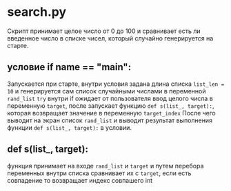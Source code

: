 # search.py

Скрипт принимает целое число от 0 до 100 и сравнивает есть ли введенное число в списке чисел, который случайно генерируется на старте.

## условие if __name__ == "__main__":

Запускается при старте, внутри условия задана длина списка `list_len = 10` и генерируется сам список случайными числами в переменной `rand_list`
`try` внутри if ожидает от пользователя ввод целого числа в переменную `target`, после запускает функцию `def s(list_, target):`, которая возвращает значение в переменную `target_index`
После чего выводит на экран список `rand_list` и выводит результат выполнения функции `def s(list_, target):` в условии.

## def s(list_, target):

функция принимает на входе `rand_list` и `target` и путем перебора переменных внутри списка сравнивает их с `target`, если есть совпадение то возвращает индекс совпашего int

